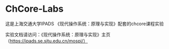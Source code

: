 # ChCore-Labs

这是上海交通大学IPADS 《现代操作系统：原理与实现》配套的chcore课程实验

实验文档请访问：《现代操作系统：原理与实现》主页（https://ipads.se.sjtu.edu.cn/mospi/）

